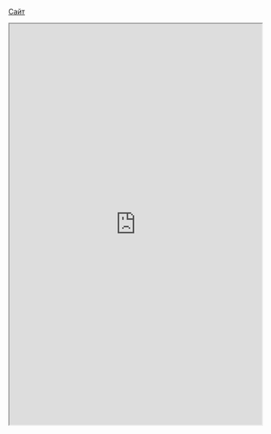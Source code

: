 [Сайт](https://codewars.com)


<iframe 
		height = 800
		width = 100%
		padding = 0 0
		marging = 0 0
		src = "https://codewars.com/"></iframe>
	